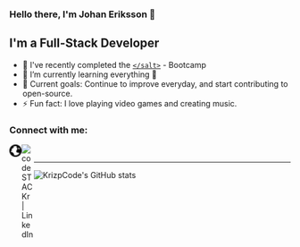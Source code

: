 ### Hello there, I'm Johan Eriksson 👋

## I'm a Full-Stack Developer

- 🔭 I've recently completed the [`</salt>`][salt] - Bootcamp
- 🌱 I’m currently learning everything 🤣
- 🥅 Current goals: Continue to improve everyday, and start contributing to open-source.
- ⚡ Fun fact: I love playing video games and creating music.

### Connect with me:

[<img align="left" alt="codeSTACKr.com" width="22px" src="https://raw.githubusercontent.com/iconic/open-iconic/master/svg/globe.svg" />][website]
[<img align="left" alt="codeSTACKr | LinkedIn" width="22px" src="https://cdn.jsdelivr.net/npm/simple-icons@v3/icons/linkedin.svg" />][linkedin]

<br />

---

![KrizpCode's GitHub stats](https://github-readme-stats.vercel.app/api?username=KrizpCode&theme=radical&show_icons=true&hide_border=true)

[website]: https://johan-eriksson.vercel.app/
[salt]: https://salt.study/
[linkedin]: https://www.linkedin.com/in/johaneriksson93/
